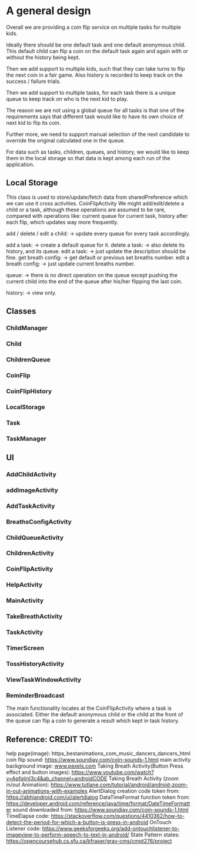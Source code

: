 A general design
================================

Overall we are providing a coin flip service on multiple tasks for multiple kids.

Ideally there should be one default task and one default anonymous child. This default child
can flip a coin on the default task again and again with or without the history being kept.

Then we add support to multiple kids, such that they can take turns to flip the next coin in a fair
game. Also history is recorded to keep track on the success / failure trials.

Then we add support to multiple tasks, for each task there is a unique queue to keep track on who is
the next kid to play.

The reason we are not using a global queue for all tasks is that one of the requirements says that
different task would like to have its own choice of next kid to flip its coin.

Further more, we need to support manual selection of the next candidate to override the original
calculated one in the queue.

For data such as tasks, children, queues, and history, we would like to keep them in the local storage so that
data is kept among each run of the application.

Local Storage
-------------
This class is used to store/update/fetch data from sharedPreference which we can use it cross activities.
CoinFlipActivity We might add/edit/delete a child or a task, although these operations are assumed to be rare, compared with operations like:
current queue for current task, history after each flip, which updates way more frequently.

add / delete / edit a child: -> update every queue for every task accordingly.

add a task: -> create a default queue for it.
delete a task: -> also delete its history, and its queue.
edit a task: -> just update the description should be fine.
get breath config: ->  get default or previous set breaths number.
edit a breath config: -> just update current  breaths number.

queue: -> there is no direct operation on the queue except pushing the current child
            into the end of the queue after his/her flipping the last coin.

history: -> view only.

Classes
-------

### ChildManager
### Child
### ChildrenQueue
### CoinFlip
### CoinFlipHistory
### LocalStorage
### Task
### TaskManager
###

UI
----
### AddChildActivity
### addImageActivity
### AddTaskActivity
### BreathsConfigActivity
### ChildQueueActivity
### ChildrenActivity
### CoinFlipActivity
### HelpActivity
### MainActivity
### TakeBreathActivity
### TaskActivity
### TimerScreen
### TossHistoryActivity
### ViewTaskWindowActivity
### ReminderBroadcast

The main functionality locates at the CoinFlipActivity where a task is associated.
Either the default anonymous child or the child at the front of the queue can flip a coin to generate a result which kept in task history.

Reference:
CREDIT TO:
----
help page(image): https_bestanimations_com_music_dancers_dancers_html
coin flip sound: https://www.soundjay.com/coin-sounds-1.html
main activity background image: www.pexels.com
Taking Breath Activity(Button Press effect and button images): https://www.youtube.com/watch?v=ApfqiinI3c4&ab_channel=androidCODE
Taking Breath Activity (zoom in/out Animation): https://www.tutlane.com/tutorial/android/android-zoom-in-out-animations-with-examples
AlertDialog creation code token from: https://abhiandroid.com/ui/alertdialog
DataTimeFormat function token from: https://developer.android.com/reference/java/time/format/DateTimeFormatter
sound downloaded from: https://www.soundjay.com/coin-sounds-1.html
TimeElapse code: https://stackoverflow.com/questions/4410362/how-to-detect-the-period-for-which-a-button-is-press-in-android
OnTouch Listener code: https://www.geeksforgeeks.org/add-ontouchlistener-to-imageview-to-perform-speech-to-text-in-android/
State Pattern states: https://opencoursehub.cs.sfu.ca/bfraser/grav-cms/cmpt276/project